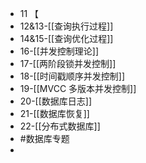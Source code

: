 - 11 【
- 12&13-[[查询执行过程]]
- 14&15-[[查询优化过程]]
- 16-[[并发控制理论]]
- 17-[[两阶段锁并发控制]]
- 18-[[时间戳顺序并发控制]]
- 19-[[MVCC 多版本并发控制]]
- 20-[[数据库日志]]
- 21-[[数据库恢复]]
- 22-[[分布式数据库]]
- #数据库专题
-